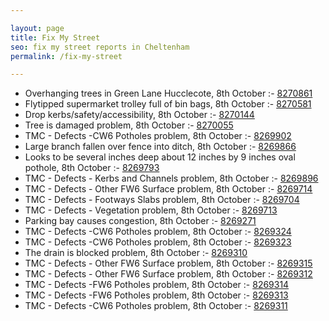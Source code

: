 ```yaml
---

layout: page
title: Fix My Street
seo: fix my street reports in Cheltenham
permalink: /fix-my-street

---
```


<!-- fix_marker starts -->

- Overhanging trees in Green Lane Hucclecote, 8th October :- [8270861](https://www.fixmystreet.com/report/8270861)
- Flytipped supermarket trolley full of bin bags, 8th October :- [8270581](https://www.fixmystreet.com/report/8270581)
- Drop kerbs/safety/accessibility, 8th October :- [8270144](https://www.fixmystreet.com/report/8270144)
- Tree is damaged problem, 8th October :- [8270055](https://www.fixmystreet.com/report/8270055)
- TMC - Defects -CW6 Potholes  problem, 8th October :- [8269902](https://www.fixmystreet.com/report/8269902)
- Large branch fallen over fence into ditch, 8th October :- [8269866](https://www.fixmystreet.com/report/8269866)
- Looks to be several inches deep about 12 inches by 9 inches oval pothole, 8th October :- [8269793](https://www.fixmystreet.com/report/8269793)
- TMC - Defects - Kerbs and Channels problem, 8th October :- [8269896](https://www.fixmystreet.com/report/8269896)
- TMC - Defects - Other FW6  Surface problem, 8th October :- [8269714](https://www.fixmystreet.com/report/8269714)
- TMC - Defects - Footways Slabs problem, 8th October :- [8269704](https://www.fixmystreet.com/report/8269704)
- TMC - Defects - Vegetation problem, 8th October :- [8269713](https://www.fixmystreet.com/report/8269713)
- Parking bay causes congestion, 8th October :- [8269271](https://www.fixmystreet.com/report/8269271)
- TMC - Defects -CW6 Potholes  problem, 8th October :- [8269324](https://www.fixmystreet.com/report/8269324)
- TMC - Defects -CW6 Potholes  problem, 8th October :- [8269323](https://www.fixmystreet.com/report/8269323)
- The drain is blocked problem, 8th October :- [8269310](https://www.fixmystreet.com/report/8269310)
- TMC - Defects - Other FW6  Surface problem, 8th October :- [8269315](https://www.fixmystreet.com/report/8269315)
- TMC - Defects - Other FW6  Surface problem, 8th October :- [8269312](https://www.fixmystreet.com/report/8269312)
- TMC - Defects -FW6 Potholes problem, 8th October :- [8269314](https://www.fixmystreet.com/report/8269314)
- TMC - Defects -FW6 Potholes problem, 8th October :- [8269313](https://www.fixmystreet.com/report/8269313)
- TMC - Defects -CW6 Potholes  problem, 8th October :- [8269311](https://www.fixmystreet.com/report/8269311)

<!-- fix_marker ends -->